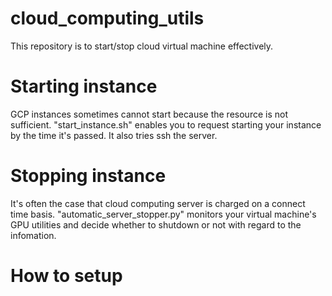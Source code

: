 # cloud_computing_utils
This repository is to start/stop cloud virtual machine effectively.

# Starting instance
GCP instances sometimes cannot start because the resource is not sufficient. "start_instance.sh" enables you to request starting your instance by the time it's passed. It also tries ssh the server.

# Stopping instance
It's often the case that cloud computing server is charged on a connect time basis. "automatic_server_stopper.py" monitors your virtual machine's GPU utilities and decide whether to shutdown or not with regard to the infomation.

# How to setup
